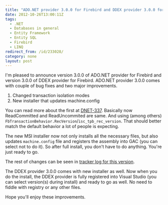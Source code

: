 ```yaml
---
title: "ADO.NET provider 3.0.0 for Firebird and DDEX provider 3.0.0 for Firebird released"
date: 2012-10-26T13:00:11Z
tags:
  - .NET
  - Databases in general
  - Entity Framework
  - Entity SQL
  - Firebird
  - LINQ
redirect_from: /id/233028/
category: none
layout: post
---
```

I'm pleased to announce version 3.0.0 of ADO.NET provider for Firebird and version 3.0.0 of DDEX provider for Firebird. ADO.NET provider 3.0.0 comes with couple of bug fixes and two major improvements.

1. Changed transaction isolation modes
2. New installer that updates machine.config

You can read more about the first at [DNET-337][1]. Basically now ReadCommitted and ReadUncommited are same. And using (among others) `FbTransactionBehavior.RecVersion`/`isc_tpb_rec_version`. That should better match the default behavior a lot of people is expecting.

The new MSI installer now not only installs all the necessary files, but also updates `machine.config` file and registers the assembly into GAC (you can select not to do it). So after full install, you don't have to do anything. You're just ready to go.

The rest of changes can be seen in [tracker log for this version][2].

The DDEX provider 3.0.0 comes with new installer as well. Now when you do the install, the DDEX provider is fully registered into Visual Studio (you can select version(s) during install) and ready to go as well. No need to fiddle with registry or any other files.

Hope you'll enjoy these improvements.

[1]: http://tracker.firebirdsql.org/browse/DNET-337
[2]: http://tracker.firebirdsql.org/secure/IssueNavigator.jspa?reset=true&pid=10003&fixfor=10470